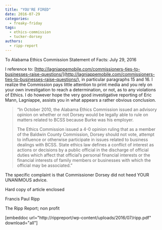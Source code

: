 ```yaml
---
title: "YOU'RE FIRED"
date: 2016-07-29
categories: 
  - freaky-friday
tags: 
  - ethics-commission
  - tucker-dorsey
authors: 
  - ripp-report
---
```


To Alabama Ethics Commission Statement of Facts: July 29, 2016

I reference to: [http://lagniappemobile.com/commissioners-ties-to-businesses-raise-questions/](http://lagniappemobile.com/commissioners-ties-to-businesses-raise-questions/), in particular paragraphs 15 and 16. I realize the Commission pays little attention to print media and you rely on your own investigation to reach a determination, or not, as to any violations of Ethics. I do however hope the very good investigative reporting of Eric Mann, Lagniappe, assists you in what appears a rather obvious conclusion.

> “In October 2010, the Alabama Ethics Commission issued an advisory opinion on whether or not Dorsey would be legally able to rule on matters related to BCSS because Burke was his employer.
> 
> The Ethics Commission issued a 4-0 opinion ruling that as a member of the Baldwin County Commission, Dorsey should not vote, attempt to influence or otherwise participate in issues related to business dealings with BCSS. State ethics law defines a conflict of interest as actions or decisions by a public official in the discharge of official duties which affect that official’s personal financial interests or the financial interests of family members or businesses with which the official may be associated.”

The specific complaint is that Commissioner Dorsey did not heed YOUR UNANIMOUS advice.

Hard copy of article enclosed

Francis Paul Ripp

The Ripp Report; non profit

\[embeddoc url="http://rippreport/wp-content/uploads/2016/07/ripp.pdf" download="all"\]
